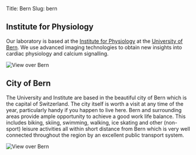 Title: Bern
Slug: bern

## Institute for Physiology

Our laboratory is based at the
[Institute for Physiology](https://physiologie.unibe.ch/) at
the [University of Bern](https://www.unibe.ch/). We use advanced imaging technologies to obtain new insights into cardiac physiology and calcium signalling.

<img src="{static}/images/misc/Bern-GSchanzeV1.jpg" alt="View over Bern">

## City of Bern

The University and Institute are based in the beautiful city of Bern which is the capital of Switzerland. The city itself is worth a visit at any time of the year, particularly handy if you happen to live here. Bern and surrounding areas provide ample opportunity to achieve a good work life balance. This includes biking, skiing, swimming, walking, ice skating and other (non-sport) leisure activities all within short distance from Bern which is very well connected throughout the region by an excellent public transport system.

<img src="{static}/images/misc/Bern-shots-CS1.png" alt="View over Bern">
